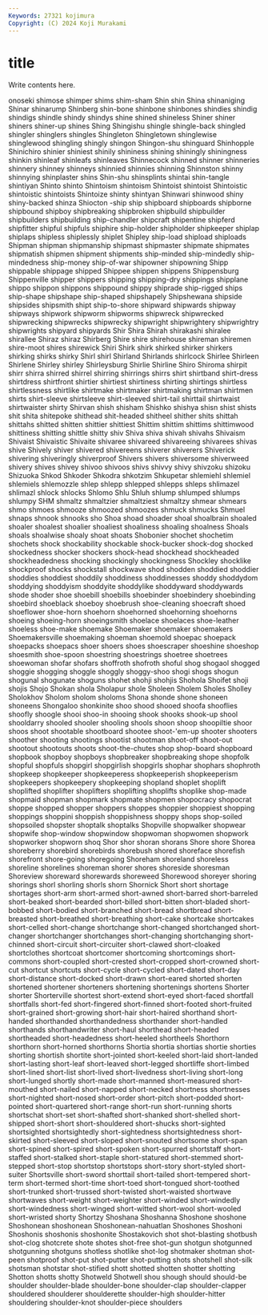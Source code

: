 ```yaml
---
Keywords: 27321 kojimura
Copyright: (C) 2024 Koji Murakami
---
```


# title

Write contents here.



onoseki shimose shimper shims shim-sham
Shin shin Shina shinaniging Shinar shinarump Shinberg shin-bone shinbone shinbones
shindies shindig shindigs shindle shindy shindys shine shined shineless Shiner
shiner shiners shiner-up shines Shing Shingishu shingle shingle-back shingled shingler
shinglers shingles Shingleton Shingletown shinglewise shinglewood shingling shingly shingon Shingon-shu
shinguard Shinhopple Shinichiro shinier shiniest shinily shininess shining shiningly shiningness
shinkin shinleaf shinleafs shinleaves Shinnecock shinned shinner shinneries shinnery shinney
shinneys shinnied shinnies shinning Shinnston shinny shinnying shinplaster shins Shin-shu
shinsplints shintai shin-tangle shintiyan Shinto shinto Shintoism shintoism Shintoist shintoist
Shintoistic shintoistic shintoists Shintoize shinty shintyan Shinwari shinwood shiny shiny-backed
shinza Shiocton -ship ship shipboard shipboards shipborne shipbound shipboy shipbreaking
shipbroken shipbuild shipbuilder shipbuilders shipbuilding ship-chandler shipcraft shipentine shipferd shipfitter
shipful shipfuls shiphire ship-holder shipholder shipkeeper shiplap shiplaps shipless shiplessly
shiplet Shipley ship-load shipload shiploads Shipman shipman shipmanship shipmast shipmaster
shipmate shipmates shipmatish shipmen shipment shipments ship-minded ship-mindedly ship-mindedness ship-money
ship-of-war shipowner shipowning Shipp shippable shippage shipped Shippee shippen shippens
Shippensburg Shippenville shipper shippers shipping shipping-dry shippings shipplane shippo shippon
shippons shippound shippy shiprade ship-rigged ships ship-shape shipshape ship-shaped shipshapely
Shipshewana shipside shipsides shipsmith shipt ship-to-shore shipward shipwards shipway shipways
shipwork shipworm shipworms shipwreck shipwrecked shipwrecking shipwrecks shipwrecky shipwright shipwrightery
shipwrightry shipwrights shipyard shipyards Shir Shira Shirah shirakashi shiralee shirallee
Shiraz shiraz Shirberg Shire shire shirehouse shireman shiremen shire-moot shires
shirewick Shiri Shirk shirk shirked shirker shirkers shirking shirks shirky
Shirl shirl Shirland Shirlands shirlcock Shirlee Shirleen Shirlene Shirley shirley
Shirleysburg Shirlie Shirline Shiro Shiroma shirpit shirr shirra shirred shirrel
shirring shirrings shirrs shirt shirtband shirt-dress shirtdress shirtfront shirtier shirtiest
shirtiness shirting shirtings shirtless shirtlessness shirtlike shirtmake shirtmaker shirtmaking shirtman
shirtmen shirts shirt-sleeve shirtsleeve shirt-sleeved shirt-tail shirttail shirtwaist shirtwaister shirty
Shirvan shish shisham Shishko shishya shisn shist shists shit shita
shitepoke shithead shit-headed shitheel shither shits shittah shittahs shitted shitten
shittier shittiest Shittim shittim shittims shittimwood shittiness shitting shittle shitty
shiv Shiva shiva shivah shivahs Shivaism Shivaist Shivaistic Shivaite shivaree
shivareed shivareeing shivarees shivas shive Shively shiver shivered shivereens shiverer
shiverers Shiverick shivering shiveringly shiverproof Shivers shivers shiversome shiverweed shivery
shives shivey shivoo shivoos shivs shivvy shivy shivzoku shizoku Shizuoka
Shkod Shkoder Shkodra shkotzim Shkupetar shlemiehl shlemiel shlemiels shlemozzle shlep
shlepp shlepped shlepps shleps shlimazel shlimazl shlock shlocks Shlomo Shlu
Shluh shlump shlumped shlumps shlumpy SHM shmaltz shmaltzier shmaltziest shmaltzy
shmear shmears shmo shmoes shmooze shmoozed shmoozes shmuck shmucks Shmuel
shnaps shnook shnooks sho Shoa shoad shoader shoal shoalbrain shoaled
shoaler shoalest shoalier shoaliest shoaliness shoaling shoalness Shoals shoals shoalwise
shoaly shoat shoats Shobonier shochet shochetim shochets shock shockability shockable
shock-bucker shock-dog shocked shockedness shocker shockers shock-head shockhead shockheaded shockheadedness
shocking shockingly shockingness Shockley shocklike shockproof shocks shockstall shockwave shod
shodden shoddied shoddier shoddies shoddiest shoddily shoddiness shoddinesses shoddy shoddydom
shoddying shoddyism shoddyite shoddylike shoddyward shoddywards shode shoder shoe shoebill
shoebills shoebinder shoebindery shoebinding shoebird shoeblack shoeboy shoebrush shoe-cleaning shoecraft
shoed shoeflower shoe-horn shoehorn shoehorned shoehorning shoehorns shoeing shoeing-horn shoeingsmith
shoelace shoelaces shoe-leather shoeless shoe-make shoemake Shoemaker shoemaker shoemakers Shoemakersville
shoemaking shoeman shoemold shoepac shoepack shoepacks shoepacs shoer shoers shoes
shoescraper shoeshine shoeshop shoesmith shoe-spoon shoestring shoestrings shoetree shoetrees shoewoman
shofar shofars shoffroth shofroth shoful shog shogaol shogged shoggie shogging
shoggle shoggly shoggy-shoo shogi shogs shogun shogunal shogunate shoguns shohet
shohji shohjis Shohola Shoifet shoji shojis Shojo Shokan shola Sholapur
shole Sholeen Sholem Sholes Sholley Sholokhov Sholom sholom sholoms Shona
shonde shone shoneen shoneens Shongaloo shonkinite shoo shood shooed shoofa
shooflies shoofly shoogle shooi shoo-in shooing shook shooks shook-up shool
shooldarry shooled shooler shooling shools shoon shoop shoopiltie shoor shoos
shoot shootable shootboard shootee shoot-'em-up shooter shooters shoother shooting shootings
shootist shootman shoot-off shoot-out shootout shootouts shoots shoot-the-chutes shop shop-board
shopboard shopbook shopboy shopboys shopbreaker shopbreaking shope shopfolk shopful shopfuls
shopgirl shopgirlish shopgirls shophar shophars shophroth shopkeep shopkeeper shopkeeperess shopkeeperish
shopkeeperism shopkeepers shopkeepery shopkeeping shopland shoplet shoplift shoplifted shoplifter shoplifters
shoplifting shoplifts shoplike shop-made shopmaid shopman shopmark shopmate shopmen shopocracy
shopocrat shoppe shopped shopper shoppers shoppes shoppier shoppiest shopping shoppings
shoppini shoppish shoppishness shoppy shops shop-soiled shopsoiled shopster shoptalk shoptalks
Shopville shopwalker shopwear shopwife shop-window shopwindow shopwoman shopwomen shopwork shopworker
shopworn shoq Shor shor shoran shorans Shore shore Shorea shoreberry
shorebird shorebirds shorebush shored shoreface shorefish shorefront shore-going shoregoing Shoreham
shoreland shoreless shoreline shorelines shoreman shorer shores shoreside shoresman Shoreview
shoreward shorewards shoreweed Shorewood shoreyer shoring shorings shorl shorling shorls
shorn Shornick Short short shortage shortages short-arm short-armed short-awned short-barred
short-barreled short-beaked short-bearded short-billed short-bitten short-bladed short-bobbed short-bodied short-branched short-bread
shortbread short-breasted short-breathed short-breathing short-cake shortcake shortcakes short-celled short-change shortchange
short-changed shortchanged short-changer shortchanger shortchanges short-changing shortchanging short-chinned short-circuit short-circuiter
short-clawed short-cloaked shortclothes shortcoat shortcomer shortcoming shortcomings short-commons short-coupled short-crested
short-cropped short-crowned short-cut shortcut shortcuts short-cycle short-cycled short-dated short-day short-distance
short-docked short-drawn short-eared shorted shorten shortened shortener shorteners shortening shortenings
shortens Shorter shorter Shorterville shortest short-extend short-eyed short-faced shortfall shortfalls
short-fed short-fingered short-finned short-footed short-fruited short-grained short-growing short-hair short-haired shorthand
short-handed shorthanded shorthandedness shorthander short-handled shorthands shorthandwriter short-haul shorthead short-headed
shortheaded short-headedness short-heeled shortheels Shorthorn shorthorn short-horned shorthorns Shortia shortia
shortias shortie shorties shorting shortish shortite short-jointed short-keeled short-laid short-landed
short-lasting short-leaf short-leaved short-legged shortliffe short-limbed short-lined short-list short-lived short-livedness
short-living short-long short-lunged shortly short-made short-manned short-measured short-mouthed short-nailed short-napped
short-necked shortness shortnesses short-nighted short-nosed short-order short-pitch short-podded short-pointed short-quartered
short-range short-run short-running shorts shortschat short-set short-shafted short-shanked short-shelled short-shipped
short-short short-shouldered short-shucks short-sighted shortsighted shortsightedly short-sightedness shortsightedness short-skirted short-sleeved
short-sloped short-snouted shortsome short-span short-spined short-spired short-spoken short-spurred shortstaff short-staffed
short-stalked short-staple short-statured short-stemmed short-stepped short-stop shortstop shortstops short-story short-styled
short-suiter Shortsville short-sword shorttail short-tailed short-tempered short-term short-termed short-time short-toed
short-tongued short-toothed short-trunked short-trussed short-twisted short-waisted shortwave shortwaves short-weight short-weighter
short-winded short-windedly short-windedness short-winged short-witted short-wool short-wooled short-wristed shorty Shortzy
Shoshana Shoshanna Shoshone shoshone Shoshonean shoshonean Shoshonean-nahuatlan Shoshones Shoshoni Shoshonis
shoshonis shoshonite Shostakovich shot shot-blasting shotbush shot-clog shotcrete shote shotes
shot-free shot-gun shotgun shotgunned shotgunning shotguns shotless shotlike shot-log shotmaker
shotman shot-peen shotproof shot-put shot-putter shot-putting shots shotshell shot-silk shotsman
shotstar shot-stified shott shotted shotten shotter shotting Shotton shotts shotty
Shotweld Shotwell shou shough should should-be shoulder shoulder-blade shoulder-bone shoulder-clap
shoulder-clapper shouldered shoulderer shoulderette shoulder-high shoulder-hitter shouldering shoulder-knot shoulder-piece shoulders
